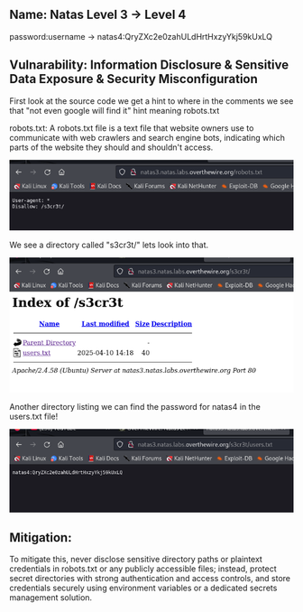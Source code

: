## Name: Natas Level 3 → Level 4

password:username ->
natas4:QryZXc2e0zahULdHrtHxzyYkj59kUxLQ
 
## Vulnarability: Information Disclosure & Sensitive Data Exposure & Security Misconfiguration

First look at the source code we get a hint to where in the comments we see that "not even google will find it" hint meaning robots.txt

robots.txt: A robots.txt file is a text file that website owners use to communicate with web crawlers and search engine bots, indicating which parts of the website they should and shouldn't access.

![Alt text for the image](natas4_1.png)

We see a directory called "s3cr3t/"  lets look into that.

![Alt text for the image](natas4_2.png)

Another directory listing we can find the password for natas4 in the users.txt file!


![Alt text for the image](natas4_3.png)

## Mitigation: 
To mitigate this, never disclose sensitive directory paths or plaintext credentials in robots.txt or any publicly accessible files; instead, protect secret directories with strong authentication and access controls, and store credentials securely using environment variables or a dedicated secrets management solution.

